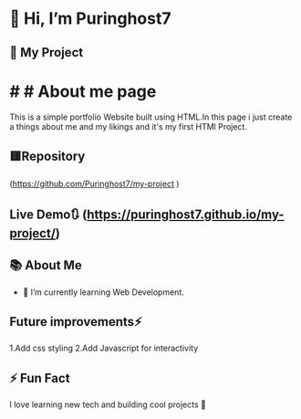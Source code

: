 # 👋 Hi, I’m Puringhost7

## 🚀 My Project
# # # About me page
This is a simple portfolio Website built using HTML.In this page i just create a things about me and my likings and it's my first HTMl Project. 

 ## 🟨Repository
 (https://github.com/Puringhost7/my-project )　
 ## Live Demo🔃  (https://puringhost7.github.io/my-project/)

## 📚 About Me
- 🌱 I’m currently learning Web Development.
## Future improvements⚡️
   1.Add css styling
   2.Add Javascript for interactivity 
   
## ⚡ Fun Fact
I love learning new tech and building cool projects 🚀


